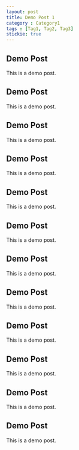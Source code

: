 ```yaml
---
layout: post
title: Demo Post 1
category : Category1
tags : [Tag1, Tag2, Tag3]
stickie: true
---
```


## Demo Post

This is a demo post.


## Demo Post

This is a demo post.


## Demo Post

This is a demo post.


## Demo Post

This is a demo post.


## Demo Post

This is a demo post.


## Demo Post

This is a demo post.


## Demo Post

This is a demo post.


## Demo Post

This is a demo post.


## Demo Post

This is a demo post.


## Demo Post

This is a demo post.


## Demo Post

This is a demo post.


## Demo Post

This is a demo post.





